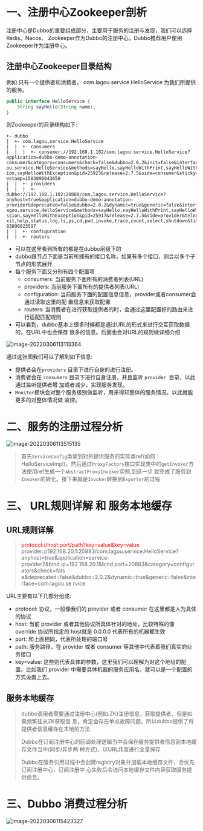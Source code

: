 # 一、注册中心Zookeeper剖析

​		注册中心是Dubbo的重要组成部分，主要用于服务的注册与发现，我们可以选择Redis、Nacos、 Zookeeper作为Dubbo的注册中心，Dubbo推荐用户使用Zookeeper作为注册中心。

## 注册中心Zookeeper目录结构
例如:只有一个提供者和消费者。 com.lagou.service.HelloService 为我们所提供的服务。

``` java
public interface HelloService {
    String sayHello(String name);
}
```

则Zookeeper的目录结构如下:

```
+- dubbo
|  +- com.lagou.service.HelloService
|  |  +- consumers
|  |  |  +- consumer://192.168.1.102/com.lagou.service.HelloService?
application=dubbo-demo-annotation-
consumer&category=consumers&check=false&dubbo=2.0.2&init=false&interface=com.lag
ou.service.HelloService&methods=sayHello,sayHelloWithPrint,sayHelloWithTransmiss
ion,sayHelloWithException&pid=25923&release=2.7.5&side=consumer&sticky=false&tim
estamp=1583896043650
|  |  +- providers
|  |  |  +- dubbo://192.168.1.102:20880/com.lagou.service.HelloService?
anyhost=true&application=dubbo-demo-annotation-
provider&deprecated=false&dubbo=2.0.2&dynamic=true&generic=false&interface=com.l
agou.service.HelloService&methods=sayHello,sayHelloWithPrint,sayHelloWithTransmi
ssion,sayHelloWithException&pid=25917&release=2.7.5&side=provider&telnet=clear,e
xit,help,status,log,ls,ps,cd,pwd,invoke,trace,count,select,shutdown&timestamp=15
83896023597
|  |  +- configuration
|  |  +- routers
```

+ 可以在这里看到所有的都是在dubbo层级下的
+ dubbo跟节点下面是当前所拥有的接口名称，如果有多个接口，则会以多个子节点的形式展开
+ 每个服务下面又分别有四个配置项
  + consumers: 当前服务下面所有的消费者列表(URL)
  + providers: 当前服务下面所有的提供者列表(URL)
  + configuration: 当前服务下面的配置信息信息，provider或者consumer会通过读取这里的配 置信息来获取配置
  + routers: 当消费者在进行获取提供者的时，会通过这里配置好的路由来进行适配匹配规则
+ 可以看到，dubbo基本上很多时候都是通过URL的形式来进行交互获取数据的，在URL中也会保存 很多的信息。后面也会对URL的规则做详细介绍

![image-20220306113113364](https://cdn.wuzx.cool/image-20220306113113364.png)

通过这张图我们可以了解到如下信息:

+ 提供者会在`providers` 目录下进行自身的进行注册。
+ 消费者会在 `consumers` 目录下进行自身注册，并且监听 `provider `目录，以此通过监听提供者增 加或者减少，实现服务发现。
+ `Monitor`模块会对整个服务级别做监听，用来得知整体的服务情况。以此就能更多的对整体情况做 监控。

# 二、服务的注册过程分析

![image-20220306113515135](https://cdn.wuzx.cool/image-20220306113515135.png)

> 首先`ServiceConfig`类拿到对外提供服务的实际类ref(如何：HelloServiceImpl)，然后通过`ProxyFactory`接口实现类中的`getInvoker`方法使用ref生成一个`AbstractProxyInvoker`实例,到这一步 就完成了服务到`Invoker`的转化。接下来就是`Invoker`转换到`Exporter`的过程



# 三、 URL规则详解 和 服务本地缓存

## URL规则详解
> <font color='red'>protocol://host:port/path?key=value&key=value</font>
> provider://192.168.20.1:20883/com.lagou.service.HelloService?
> anyhost=true&application=service-
> provider2&bind.ip=192.168.20.1&bind.port=20883&category=configurators&check=fals
> e&deprecated=false&dubbo=2.0.2&dynamic=true&generic=false&interface=com.lagou.se
> rvice

URL主要有以下几部分组成:

+ protocol: 协议，一般像我们的 provider 或者 consumer 在这里都是人为具体的协议
+ host: 当前 provider 或者其他协议所具体针对的地址，比较特殊的像 override 协议所指定的 host就是 0.0.0.0 代表所有的机器都生效
+ port: 和上面相同，代表所处理的端口号
+ path: 服务路径，在 provider 或者 consumer 等其他中代表着我们真实的业务接口
+ key=value: 这些则代表具体的参数，这里我们可以理解为对这个地址的配置。比如我们 provider 中需要具体机器的服务应用名，就可以是一个配置的方式设置上去。

##  **服务本地缓存**

> dubbo调用者需要通过注册中心(例如:ZK)注册信息，获取提供者，但是如果频繁往从ZK获取信 息，肯定会存在单点故障问题，所以dubbo提供了将提供者信息缓存在本地的方法
>
> Dubbo在订阅注册中心的回调处理逻辑当中会保存服务提供者信息到本地缓存文件当中(同步/异步两 种方式)，以URL纬度进行全量保存
>
> Dubbo在服务引用过程中会创建registry对象并加载本地缓存文件，会优先订阅注册中心，订阅注册中 心失败后会访问本地缓存文件内容获取服务提供信息。

# 三、**Dubbo** 消费过程分析

![image-20220306115423327](https://cdn.wuzx.cool/image-20220306115423327.png)
